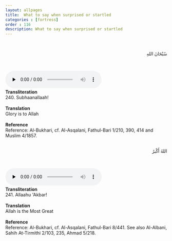 ```yaml
---
layout: allpages
title:  What to say when surprised or startled
categories : [fortress]
order : 116
description: What to say when surprised or startled
---
```

&nbsp;
<div class="arabictext" dir="RTL">

سُبْحَانَ اللهِ

</div>

&nbsp;


<audio controls  preload="none">
  <source src="{{ site.baseurl }}/audio/fortress/240.mp3" type="audio/mpeg">
Your browser does not support the audio element.
</audio>&nbsp;

<div class="duaextra" tabindex="0"> <div onclick = "void(0)"><strong>Transliteration</strong></div> <div class="extra">
240. Subhaanallaah!

</div> </div> &nbsp; 
<div class="duaextra" tabindex="0"> <div onclick = "void(0)"><strong>Translation</strong></div> <div class="extra">
Glory is to Allah

</div> </div> &nbsp;
<div class="duaextra" tabindex="0"> <div onclick = "void(0)"><strong>Reference</strong></div> <div class="extra">
Reference: Al-Bukhari, cf. Al-Asqalani, Fathul-Bari 1/210, 390, 414 and Muslim 4/1857.

</div> </div>
&nbsp;
<div class="arabictext" dir="RTL">

اللهُ أَكْبرُ

</div>

&nbsp;


<audio controls  preload="none">
  <source src="{{ site.baseurl }}/audio/fortress/241.mp3" type="audio/mpeg">
Your browser does not support the audio element.
</audio>&nbsp;

<div class="duaextra" tabindex="0"> <div onclick = "void(0)"><strong>Transliteration</strong></div> <div class="extra">
241. Allaahu 'Akbar!

</div> </div> &nbsp; 
<div class="duaextra" tabindex="0"> <div onclick = "void(0)"><strong>Translation</strong></div> <div class="extra">
Allah is the Most Great

</div> </div> &nbsp; 
<div class="duaextra" tabindex="0"> <div onclick = "void(0)"><strong>Reference</strong></div> <div class="extra">
Reference: Al-Bukhari, cf. Al-Asqalani, Fathul-Bari 8/441. See also Al-Albani, Sahih At-Tirmithi 2/103, 235, Ahmad 5/218.

</div> </div>
